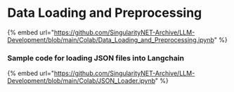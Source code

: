 # Data Loading and Preprocessing

{% embed url="https://github.com/SingularityNET-Archive/LLM-Development/blob/main/Colab/Data_Loading_and_Preprocessing.ipynb" %}

### Sample code for loading JSON files into Langchain <a href="#sample-code-for-loading-json-files-into-langchain" id="sample-code-for-loading-json-files-into-langchain"></a>

{% embed url="https://github.com/SingularityNET-Archive/LLM-Development/blob/main/Colab/JSON_Loader.ipynb" %}
